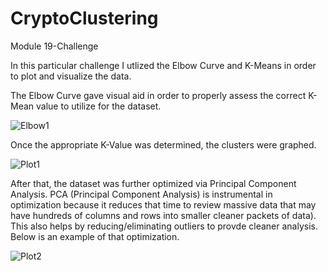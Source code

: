 # CryptoClustering
Module 19-Challenge


In this particular challenge I utlized the Elbow Curve and K-Means in order to plot and visualize the data.



The Elbow Curve gave visual aid in order to properly assess the correct K-Mean value to utilize for the dataset.
  
  ![Elbow1](https://github.com/amshanaa/CryptoClustering/assets/136298119/cb91710f-8477-4a83-9811-ea02a728de58)

Once the appropriate K-Value was determined, the clusters were graphed.

![Plot1](https://github.com/amshanaa/CryptoClustering/assets/136298119/bbe46419-4aa2-4eb1-babe-d228804bd9fd)

After that, the dataset was further optimized via Principal Component Analysis.  PCA (Principal Component Analysis) is instrumental in optimization because it reduces that time to review massive data that may have hundreds of columns and rows into smaller cleaner packets of data).  This also helps by reducing/eliminating outliers to provde cleaner analysis.  Below is an example of that optimization. 

![Plot2](https://github.com/amshanaa/CryptoClustering/assets/136298119/85b3ee01-ee92-49bf-856c-5bfc297fc1bd)
